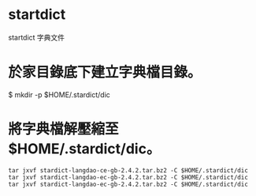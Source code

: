 # startdict
startdict 字典文件


# 於家目錄底下建立字典檔目錄。
$ mkdir -p $HOME/.stardict/dic

# 將字典檔解壓縮至 $HOME/.stardict/dic。
```
tar jxvf stardict-langdao-ce-gb-2.4.2.tar.bz2 -C $HOME/.stardict/dic
tar jxvf stardict-langdao-ec-gb-2.4.2.tar.bz2 -C $HOME/.stardict/dic
tar jxvf stardict-langdao-ec-gb-2.4.2.tar.bz2 -C $HOME/.stardict/dic
```
